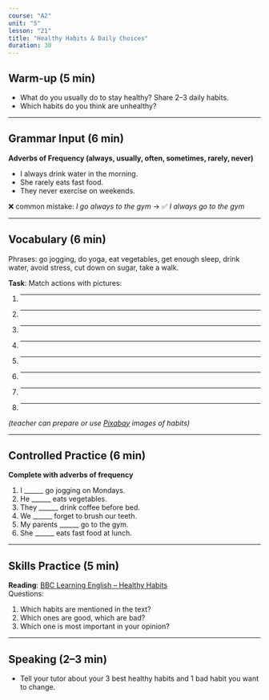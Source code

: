 ```yaml
---
course: "A2"
unit: "5"
lesson: "21"
title: "Healthy Habits & Daily Choices"
duration: 30
---
```


## Warm-up (5 min)
- What do you usually do to stay healthy? Share 2–3 daily habits.  
- Which habits do you think are unhealthy?

---

## Grammar Input (6 min)
**Adverbs of Frequency (always, usually, often, sometimes, rarely, never)**  
- I always drink water in the morning.  
- She rarely eats fast food.  
- They never exercise on weekends.  

❌ common mistake: *I go always to the gym* → ✅ *I always go to the gym*

---

## Vocabulary (6 min)
Phrases: go jogging, do yoga, eat vegetables, get enough sleep, drink water, avoid stress, cut down on sugar, take a walk.  

**Task**: Match actions with pictures:  
1. ______  
2. ______  
3. ______  
4. ______  
5. ______  
6. ______  
7. ______  
8. ______  

*(teacher can prepare or use [Pixabay](https://pixabay.com) images of habits)*

---

## Controlled Practice (6 min)
**Complete with adverbs of frequency**  
1. I ______ go jogging on Mondays.  
2. He ______ eats vegetables.  
3. They ______ drink coffee before bed.  
4. We ______ forget to brush our teeth.  
5. My parents ______ go to the gym.  
6. She ______ eats fast food at lunch.  

---

## Skills Practice (5 min)
**Reading**: [BBC Learning English – Healthy Habits](https://www.bbc.co.uk/learningenglish)  
Questions:  
1. Which habits are mentioned in the text?  
2. Which ones are good, which are bad?  
3. Which one is most important in your opinion?

---

## Speaking (2–3 min)
- Tell your tutor about your 3 best healthy habits and 1 bad habit you want to change.
